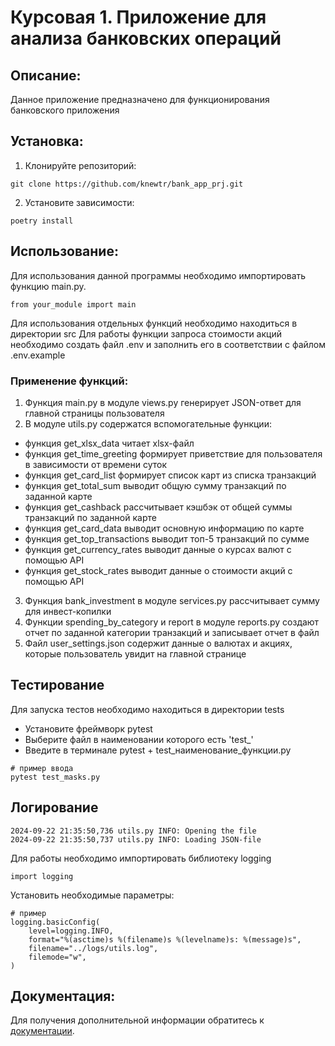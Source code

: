 # Курсовая 1. Приложение для анализа банковских операций

## Описание:

Данное приложение предназначено для  функционирования банковского приложения

## Установка:

1. Клонируйте репозиторий:
```
git clone https://github.com/knewtr/bank_app_prj.git
```
2. Установите зависимости:
```
poetry install
```

## Использование:

Для использования данной программы необходимо импортировать функцию main.py.

```
from your_module import main
```

Для использования отдельных функций необходимо находиться в директории src
Для работы функции запроса стоимости акций необходимо создать файл .env и заполнить его 
в соответствии с файлом .env.example

### Применение функций:
1. Функция main.py в модуле views.py генерирует JSON-ответ для главной страницы пользователя
2. В модуле utils.py содержатся вспомогательные функции:
* функция get_xlsx_data читает xlsx-файл
* функция get_time_greeting формирует приветствие для пользователя в зависимости от времени суток
* функция get_card_list формирует список карт из списка транзакций
* функция get_total_sum выводит общую сумму транзакций по заданной карте
* функция get_cashback рассчитывает кэшбэк от общей суммы транзакций по заданной карте
* функция get_card_data выводит основную информацию по карте
* функция get_top_transactions выводит топ-5 транзакций по сумме
* функция get_currency_rates выводит данные о курсах валют с помощью API
* функция get_stock_rates выводит данные о стоимости акций с помощью API
3. Функция bank_investment в модуле services.py рассчитывает сумму для инвест-копилки
4. Функции spending_by_category и report в модуле reports.py создают отчет по заданной категории транзакций 
и записывает отчет в файл
5. Файл user_settings.json содержит данные о валютах и акциях, которые пользователь увидит на главной странице


## Тестирование
Для запуска тестов необходимо находиться в директории tests
* Установите фреймворк pytest
* Выберите файл в наименовании которого есть 'test_'
* Введите в терминале pytest + test_наименование_функции.py
```
# пример ввода
pytest test_masks.py
```

## Логирование

```
2024-09-22 21:35:50,736 utils.py INFO: Opening the file
2024-09-22 21:35:50,737 utils.py INFO: Loading JSON-file
```
Для работы необходимо импортировать библиотеку logging
```
import logging
```
Установить необходимые параметры:
```
# пример
logging.basicConfig(
    level=logging.INFO,
    format="%(asctime)s %(filename)s %(levelname)s: %(message)s",
    filename="../logs/utils.log",
    filemode="w",
)
```


## Документация:

Для получения дополнительной информации обратитесь к [документации](README.md).
